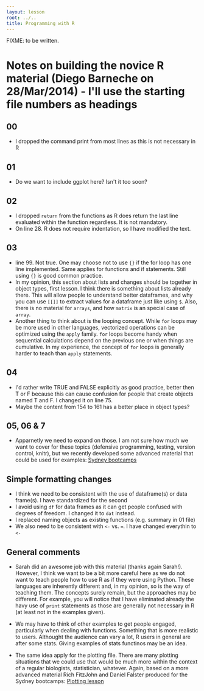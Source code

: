 ```yaml
---
layout: lesson
root: ../..
title: Programming with R
---
```

FIXME: to be written.


# Notes on building the novice R material (Diego Barneche on 28/Mar/2014) - I'll use the starting file numbers as headings

## 00
* I dropped the command print from most lines as this is not necessary in R

## 01
* Do we want to include ggplot here? Isn't it too soon?

## 02
* I dropped `return` from the functions as R does return the last line evaluated within the function regardless. It is not mandatory.
* On line 28. R does not require indentation, so I have modified the text.

## 03
* line 99. Not true. One may choose not to use `{}` if the for loop has one line implemented. Same applies for functions and if statements. Still using `{}` is good common practice.
* In my opinion, this section about lists and changes should be together in object types, first lesson. I think there is something about lists already there. This will allow people to understand better dataframes, and why you can use `[[]]` to extract values for a dataframe just like using `$`. Also, there is no material for `arrays`, and how `matrix` is an special case of `array`.
* Another thing to think about is the looping concept. While `for` loops may be more used in other languages, vectorized operations can be optimized using the `apply` family. `for` loops become handy when sequential calculations depend on the previous one or when things are cumulative. In my experience, the concept of `for` loops is generally harder to teach than `apply` statements.

## 04
* I'd rather write TRUE and FALSE explicitly as good practice, better then T or F because this can cause confusion for people that create objects named T and F. I changed it on line 75.
* Maybe the content from 154 to 161 has a better place in object types?

## 05, 06 & 7
* Apparnetly we need to expand on those. I am not sure how much we want to cover for these topics (defensive programming, testing, version control, knitr), but we recently developed some advanced material that could be used for examples:
[Sydney bootcamps](http://nicercode.github.io/2014-02-18-UTS/lessons/)

## Simple formatting changes
* I think we need to be consistent with the use of dataframe(s) or data frame(s). I have standardized for the second
* I avoid using `df` for data frames as it can get people confused with degrees of freedom. I changed it to `dat` instead.
* I replaced naming objects as existing functions (e.g. summary in 01 file)
* We also need to be consistent with `<-` vs. `=`. I have changed everythin to `<-`

## General comments

* Sarah did an awesome job with this material (thanks again Sarah!). However, I think we want to be a bit more careful here as we do not want to teach people how to use R as if they were using Python. These languages are inherently different and, in my opinion, so is the way of teaching them. The concepts surely remain, but the approaches may be different. For example, you will notice that I have eliminated already the havy use of `print` statements as those are generally not necessary in R (at least not in the examples given). 

* We may have to think of other examples to get people engaged, particularly when dealing with functions. Something that is more realistic to users. Althought the audience can vary a lot, R users in general are after some stats. Giving examples of stats functinos may be an idea.

* The same idea apply for the plotting file. There are many plotting situations that we could use that would be much more within the context of a regular biologists, statistician, whatever. Again, based on a more advanced material Rich FitzJohn and Daniel Falster produced for the Sydney bootcamps: [Plotting lesson](http://nicercode.github.io/2014-02-18-UTS/lessons/10-functions/)


